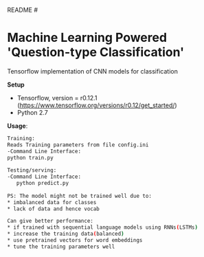  README #

Machine Learning Powered 'Question-type Classification'
==================

Tensorflow implementation of CNN models for classification

**Setup**

* Tensorflow, version = r0.12.1 (https://www.tensorflow.org/versions/r0.12/get_started/)
* Python 2.7

**Usage**:
```bash
Training:
Reads Training parameters from file config.ini
-Command Line Interface:
python train.py
 
Testing/serving:
-Command Line Interface:
   python predict.py
   
PS: The model might not be trained well due to:
* imbalanced data for classes
* lack of data and hence vocab

Can give better performance:
* if trained with sequential language models using RNNs(LSTMs)
* increase the training data(balanced)
* use pretrained vectors for word embeddings
* tune the training parameters well

```
